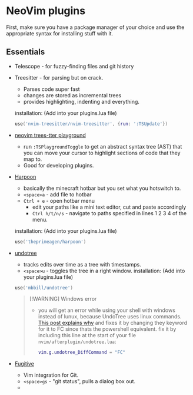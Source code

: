 # NeoVim plugins

First, make sure you have a package manager of your choice and use the appropriate syntax for installing stuff with it.

## Essentials

- Telescope - for fuzzy-finding files and git history

- Treesitter - for parsing but on crack.
    - Parses code super fast
    - changes are stored as incremental trees
    - provides highlighting, indenting and everything.

    installation: (Add into your plugins.lua file)

    ```lua
    use('nvim-treesitter/nvim-treesitter', {run: ':TSUpdate'})
    ```

- [neovim trees-tter playground](https://github.com/nvim-treesitter/playground)

    - run `:TSPlaygroundToggle` to get an abstract syntax tree (AST) that you can move your cursor to highlight sections of code that they map to.
    - Good for developing plugins.

- [Harpoon](https://github.com/ThePrimeagen/harpoon)
    - basically the minecraft hotbar but you set what you hotswitch to.
    - `<space>a` - add file to hotbar
    - `Ctrl + e` - open hotbar menu
        - edit your paths like a mini text editor, cut and paste accordingly
        - `Ctrl h/t/n/s` - navigate to paths specified in lines 1 2 3 4 of the menu.

    installation: (Add into your plugins.lua file)

    ```lua
    use('theprimeagen/harpoon')
    ```

- [undotree](https://github.com/mbbill/undotree)
    - tracks edits over time as a tree with timestamps.
    - `<space>u` - toggles the tree in a right window.
    installation: (Add into your plugins.lua file)

    ```lua
    use('mbbill/undotree')
    ```

    >[!WARNING] Windows error
    >
    > - you will get an error while using your shell with windows instead of lunux, because UndoTree uses linux commands. [This post explains why](https://www.reddit.com/r/neovim/comments/18o8ag3/comment/kg2hu6o/?utm_source=share&utm_medium=web2x&context=3) and fixes it by changing they keyword for it to FC since thats the powershell equivalent.
    > fix it by including this line at the start of your file `nvim/afterplugin/undotree.lua`:
    >
    >    ```lua
    >    vim.g.undotree_DiffCommand = "FC"
    >    ```

- [Fugitive](https://github.com/tpope/vim-fugitive)
    - Vim integration for Git.
    - `<space>gs` - "git status", pulls a dialog box out.
    - 
